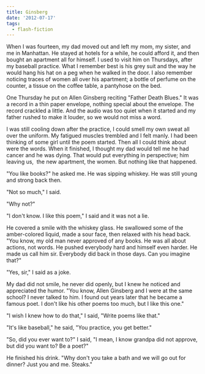 ```yaml
---
title: Ginsberg
date: '2012-07-17'
tags:
  - flash-fiction
---
```


When I was fourteen, my dad moved out and left my mom, my sister, and me in
Manhattan. He stayed at hotels for a while, he could afford it, and then bought
an apartment all for himself. I used to visit him on Thursdays, after my
baseball practice. What I remember best is his grey suit and the way he would
hang his hat on a peg when he walked in the door. I also remember noticing
traces of women all over his apartment; a bottle of perfume on the counter, a
tissue on the coffee table, a pantyhose on the bed.

<!-- truncate -->

One Thursday he put on Allen Ginsberg reciting "Father Death Blues." It was a
record in a thin paper envelope, nothing special about the envelope. The record
crackled a little. And the audio was too quiet when it started and my father
rushed to make it louder, so we would not miss a word.

I was still cooling down after the practice, I could smell my own sweat all over
the uniform. My fatigued muscles trembled and I felt manly. I had been thinking
of some girl until the poem started. Then all I could think about were the
words. When it finished, I thought my dad would tell me he had cancer and he was
dying. That would put everything in perspective; him leaving us,  the new
apartment, the women. But nothing like that happened.

"You like books?" he asked me. He was sipping whiskey. He was still young and
strong back then.

"Not so much," I said.

"Why not?"

"I don't know. I like this poem," I said and it was not a lie.

He covered a smile with the whiskey glass. He swallowed some of the
amber-colored liquid, made a sour face, then relaxed with his head back. "You
know, my old man never approved of any books. He was all about actions, not
words. He pushed everybody hard and himself even harder. He made us call him
sir. Everybody did back in those days. Can you imagine that?"

"Yes, sir," I said as a joke.

My dad did not smile, he never did openly, but I knew he noticed and appreciated
the humor. "You know, Allen Ginsberg and I were at the same school? I never
talked to him. I found out years later that he became a famous poet. I don't
like his other poems too much, but I like this one."

"I wish I knew how to do that," I said, "Write poems like that."

"It's like baseball," he said, "You practice, you get better."

"So, did you ever want to?" I said, "I mean, I know grandpa did not approve, but
did you want to? Be a poet?"

He finished his drink. "Why don't you take a bath and we will go out for dinner?
Just you and me. Steaks."
